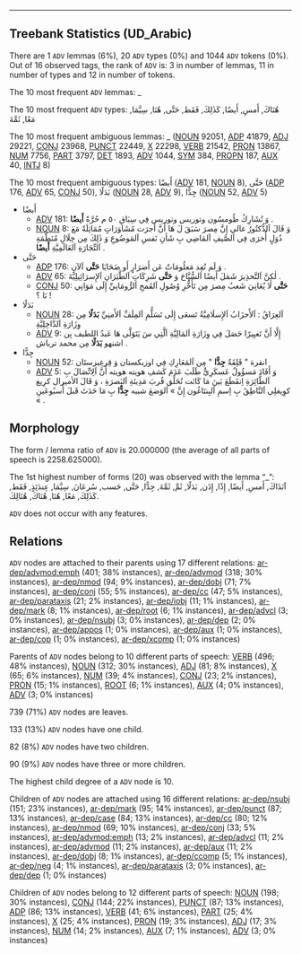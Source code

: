 

--------------------------------------------------------------------------------

## Treebank Statistics (UD_Arabic)

There are 1 `ADV` lemmas (6%), 20 `ADV` types (0%) and 1044 `ADV` tokens (0%).
Out of 16 observed tags, the rank of `ADV` is: 3 in number of lemmas, 11 in number of types and 12 in number of tokens.

The 10 most frequent `ADV` lemmas: _

The 10 most frequent `ADV` types:  هُنَاكَ, أَمسِ, أَيضًا, كَذٰلِكَ, فَقَط, حَتَّى, هُنَا, سِيَّمَا, مَعًا, ثَمَّةَ

The 10 most frequent ambiguous lemmas: _ ([NOUN]() 92051, [ADP]() 41879, [ADJ]() 29221, [CONJ]() 23968, [PUNCT]() 22449, [X]() 22298, [VERB]() 21542, [PRON]() 13867, [NUM]() 7756, [PART]() 3797, [DET]() 1893, [ADV]() 1044, [SYM]() 384, [PROPN]() 187, [AUX]() 40, [INTJ]() 8)

The 10 most frequent ambiguous types:  أَيضًا ([ADV]() 181, [NOUN]() 8), حَتَّى ([ADP]() 176, [ADV]() 65, [CONJ]() 50), بَدَلًا ([NOUN]() 28, [ADV]() 9), جِدًّا ([NOUN]() 52, [ADV]() 5)


* أَيضًا
  * [ADV]() 181: وَ تُشَارِكُ طُومسُون وتوريس وتوريس فِي سِبَاقِ ٥٠ م حُرَّةً <b>أَيضًا</b> .
  * [NOUN]() 8: وَ قَالَ اَلدُّكتُورُ غالي إِنَّ مِصرَ سَبَقَ لَ هَا أَنَّ أَجرَت مُشَاوَرَاتٍ مُمَاثِلَةً مَعَ دُوَلٍ أُخرَى فِي اَلصَّيفِ اَلمَاضِي بِ شَأنِ نَفسِ اَلمَوضُوعِ وَ ذٰلِكَ مِن خِلَالِ مُنَظَّمَةِ اَلتِّجَارَةِ اَلعَالَمِيَّةِ <b>أَيضًا</b> .
* حَتَّى
  * [ADP]() 176: وَ لَم تُفِد مَعلُومَاتٌ عَن أَضرَارٍ أَو ضَحَايَا <b>حَتَّى</b> اَلآنِ .
  * [ADV]() 65: لٰكِنَّ اَلتَّحذِيرَ شَمَلَ أَيضًا اَلسُّيَّاحَ وَ <b>حَتَّى</b> شَرِكَاتِ اَلطَّيَرَانِ اَلإِسرَائِيلِيَّةَ .
  * [CONJ]() 50: <b>حَتَّى</b> لَا يُعَانِيَ شَعبُ مِصرَ مِن تَأَخُّرِ وُصُولِ اَلقَمحِ اَلرُّومَانِيِّ إِلَى مَوَانِي نَا ؟ !
* بَدَلًا
  * [NOUN]() 28: اَلعِرَاقُ : اَلأَحزَابُ اَلإِسلَامِيَّةُ تَسعَى إِلَى تَسَلُّمِ اَلمِلَفِّ اَلأَمنِيِّ <b>بَدَلًا</b> مِن وِزَارَةِ اَلدَّاخِلِيَّةِ
  * [ADV]() 9: إِلَّا أَنَّ تَغيِيرًا حَصَلَ فِي وِزَارَةِ اَلمَالِيَّةِ اَلَّتِي سَ يَتَوَلَّى هَا عَبدُ اللطيف بِن اشنهو <b>بَدَلًا</b> مِن محمد ترباش .
* جِدًّا
  * [NOUN]() 52: انقرة " قَلِقَةٌ <b>جِدًّا</b> " مِن اَلمَعَارِكِ فِي اوزبكستان وَ قِرغِيزستَان
  * [ADV]() 5: وَ أَفَادَ مَسؤُولٌ عَسكَرِيٌّ طَلَبَ عَدَمَ كَشفِ هويته هويته أَنَّ اَلِاتِّصَالَ بِ اَلطَّائِرَةِ اِنقَطَعَ بَينَ مَا كَانَت تُحَلِّق قُربَ مَدِينَةِ اَلبَصرَةِ ، وَ قَالَ الأميرال كرِيغ كوِيغلِي اَلنَّاطِقُ بِ اِسمِ اَلبِنتَاغُون إِنَّ » اَلوَضعَ شبيه <b>جِدًّا</b> بِ مَا حَدَثَ قَبلَ أُسبُوعَينِ « .

## Morphology

The form / lemma ratio of `ADV` is 20.000000 (the average of all parts of speech is 2258.625000).

The 1st highest number of forms (20) was observed with the lemma “_”: آنَذَاكَ, أَمسِ, أَيضًا, إِذًا, إِذَن, بَدَلًا, ثَمَّ, ثَمَّةَ, جِدًّا, حَتَّى, حَسب, سُرعَانَ, سِيَّمَا, عِندَئِذٍ, فَقَط, كَذٰلِكَ, مَعًا, هُنَا, هُنَاكَ, هُنَالِكَ.

`ADV` does not occur with any features.


## Relations

`ADV` nodes are attached to their parents using 17 different relations: [ar-dep/advmod:emph]() (401; 38% instances), [ar-dep/advmod]() (318; 30% instances), [ar-dep/nmod]() (94; 9% instances), [ar-dep/dobj]() (71; 7% instances), [ar-dep/conj]() (55; 5% instances), [ar-dep/cc]() (47; 5% instances), [ar-dep/parataxis]() (21; 2% instances), [ar-dep/iobj]() (11; 1% instances), [ar-dep/mark]() (8; 1% instances), [ar-dep/root]() (6; 1% instances), [ar-dep/advcl]() (3; 0% instances), [ar-dep/nsubj]() (3; 0% instances), [ar-dep/dep]() (2; 0% instances), [ar-dep/appos]() (1; 0% instances), [ar-dep/aux]() (1; 0% instances), [ar-dep/cop]() (1; 0% instances), [ar-dep/xcomp]() (1; 0% instances)

Parents of `ADV` nodes belong to 10 different parts of speech: [VERB]() (496; 48% instances), [NOUN]() (312; 30% instances), [ADJ]() (81; 8% instances), [X]() (65; 6% instances), [NUM]() (39; 4% instances), [CONJ]() (23; 2% instances), [PRON]() (15; 1% instances), [ROOT]() (6; 1% instances), [AUX]() (4; 0% instances), [ADV]() (3; 0% instances)

739 (71%) `ADV` nodes are leaves.

133 (13%) `ADV` nodes have one child.

82 (8%) `ADV` nodes have two children.

90 (9%) `ADV` nodes have three or more children.

The highest child degree of a `ADV` node is 10.

Children of `ADV` nodes are attached using 16 different relations: [ar-dep/nsubj]() (151; 23% instances), [ar-dep/mark]() (95; 14% instances), [ar-dep/punct]() (87; 13% instances), [ar-dep/case]() (84; 13% instances), [ar-dep/cc]() (80; 12% instances), [ar-dep/nmod]() (69; 10% instances), [ar-dep/conj]() (33; 5% instances), [ar-dep/advmod:emph]() (13; 2% instances), [ar-dep/advcl]() (11; 2% instances), [ar-dep/advmod]() (11; 2% instances), [ar-dep/aux]() (11; 2% instances), [ar-dep/dobj]() (8; 1% instances), [ar-dep/ccomp]() (5; 1% instances), [ar-dep/neg]() (4; 1% instances), [ar-dep/parataxis]() (3; 0% instances), [ar-dep/dep]() (1; 0% instances)

Children of `ADV` nodes belong to 12 different parts of speech: [NOUN]() (198; 30% instances), [CONJ]() (144; 22% instances), [PUNCT]() (87; 13% instances), [ADP]() (86; 13% instances), [VERB]() (41; 6% instances), [PART]() (25; 4% instances), [X]() (25; 4% instances), [PRON]() (19; 3% instances), [ADJ]() (17; 3% instances), [NUM]() (14; 2% instances), [AUX]() (7; 1% instances), [ADV]() (3; 0% instances)

